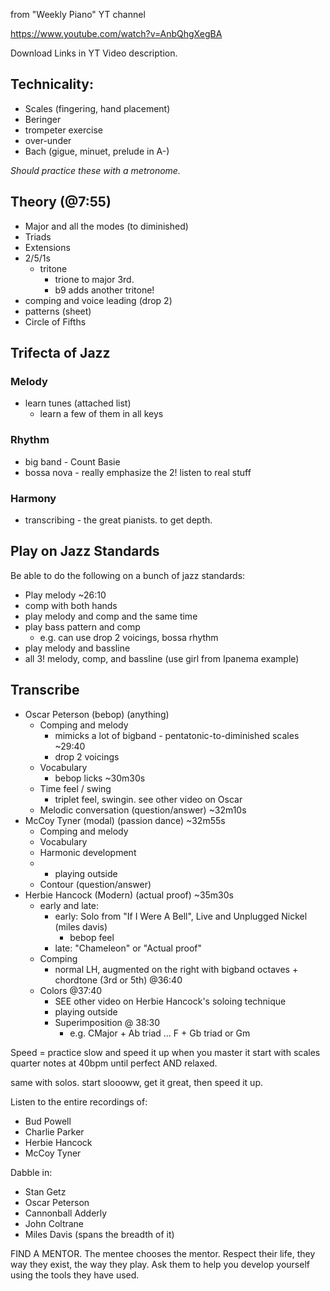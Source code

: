 
from "Weekly Piano" YT channel

https://www.youtube.com/watch?v=AnbQhgXegBA

Download Links in YT Video description.

## Technicality:

- Scales (fingering, hand placement)
- Beringer
- trompeter exercise
- over-under
- Bach (gigue, minuet, prelude in A-)

*Should practice these with a metronome.*

## Theory (@7:55)

- Major and all the modes (to diminished)
- Triads
- Extensions
- 2/5/1s
    - tritone
        - trione to major 3rd.
        - b9 adds another tritone!
- comping and voice leading (drop 2)
- patterns (sheet)
- Circle of Fifths

## Trifecta of Jazz
### Melody

- learn tunes (attached list)
    - learn a few of them in all keys

### Rhythm

- big band - Count Basie
- bossa nova - really emphasize the 2! listen to real stuff

### Harmony

- transcribing - the great pianists. to get depth.


## Play on Jazz Standards

Be able to do the following on a bunch of jazz standards:

- Play melody ~26:10
- comp with both hands
- play melody and comp and the same time
- play bass pattern and comp
    - e.g. can use drop 2 voicings, bossa rhythm
- play melody and bassline
- all 3! melody, comp, and bassline
(use girl from Ipanema example)

## Transcribe

- Oscar Peterson (bebop) (anything)
    - Comping and melody
        - mimicks a lot of bigband - pentatonic-to-diminished scales ~29:40
        - drop 2 voicings
    - Vocabulary
        - bebop licks ~30m30s
    - Time feel / swing
        - triplet feel, swingin. see other video on Oscar
    - Melodic conversation (question/answer) ~32m10s
- McCoy Tyner (modal) (passion dance) ~32m55s
    - Comping and melody
    - Vocabulary
    - Harmonic development
    - - playing outside
    - Contour (question/answer)
- Herbie Hancock (Modern) (actual proof) ~35m30s
    - early and late:
        - early: Solo from "If I Were A Bell", Live and Unplugged Nickel (miles davis)
            - bebop feel
        - late: "Chameleon" or "Actual proof"
    - Comping
        - normal LH, augmented on the right with bigband octaves + chordtone (3rd or 5th) @36:40
    - Colors @37:40
        - SEE other video on Herbie Hancock's soloing technique
        - playing outside
        - Superimposition @ 38:30
            - e.g. CMajor + Ab triad ... F + Gb triad or Gm


Speed = practice slow and speed it up when you master it
start with scales quarter notes at 40bpm until perfect AND relaxed.

same with solos. start sloooww, get it great, then speed it up.

Listen to the entire recordings of:
- Bud Powell
- Charlie Parker
- Herbie Hancock
- McCoy Tyner

Dabble in:
- Stan Getz
- Oscar Peterson
- Cannonball Adderly
- John Coltrane
- Miles Davis (spans the breadth of it)

FIND A MENTOR.
The mentee chooses the mentor.
Respect their life, they way they exist, the way they play.
Ask them to help you develop yourself using the tools they have used.
